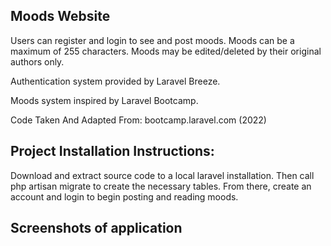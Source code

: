 ## Moods Website
Users can register and login to see and post moods. Moods can be a maximum of 255 characters. Moods may be edited/deleted by their original authors only.

Authentication system provided by Laravel Breeze.

Moods system inspired by Laravel Bootcamp.

Code Taken And Adapted From: bootcamp.laravel.com (2022)

## Project Installation Instructions:

Download and extract source code to a local laravel installation. Then call php artisan migrate to create the necessary tables. From there, create an account and login to begin posting and reading moods.

## Screenshots of application

